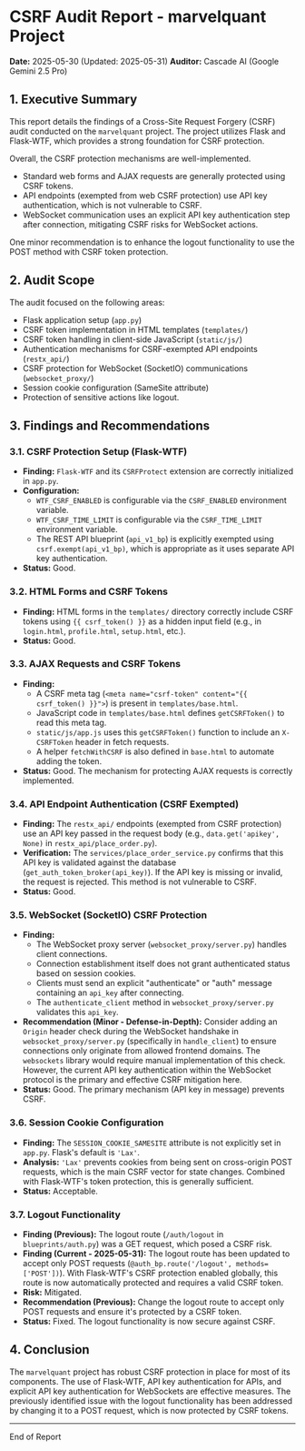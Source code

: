 # CSRF Audit Report - marvelquant Project

**Date:** 2025-05-30 (Updated: 2025-05-31)
**Auditor:** Cascade AI (Google Gemini 2.5 Pro)

## 1. Executive Summary

This report details the findings of a Cross-Site Request Forgery (CSRF) audit conducted on the `marvelquant` project.
The project utilizes Flask and Flask-WTF, which provides a strong foundation for CSRF protection.

Overall, the CSRF protection mechanisms are well-implemented.
- Standard web forms and AJAX requests are generally protected using CSRF tokens.
- API endpoints (exempted from web CSRF protection) use API key authentication, which is not vulnerable to CSRF.
- WebSocket communication uses an explicit API key authentication step after connection, mitigating CSRF risks for WebSocket actions.

One minor recommendation is to enhance the logout functionality to use the POST method with CSRF token protection.

## 2. Audit Scope

The audit focused on the following areas:
-   Flask application setup (`app.py`)
-   CSRF token implementation in HTML templates (`templates/`)
-   CSRF token handling in client-side JavaScript (`static/js/`)
-   Authentication mechanisms for CSRF-exempted API endpoints (`restx_api/`)
-   CSRF protection for WebSocket (SocketIO) communications (`websocket_proxy/`)
-   Session cookie configuration (SameSite attribute)
-   Protection of sensitive actions like logout.

## 3. Findings and Recommendations

### 3.1. CSRF Protection Setup (Flask-WTF)
-   **Finding:** `Flask-WTF` and its `CSRFProtect` extension are correctly initialized in `app.py`.
-   **Configuration:**
    -   `WTF_CSRF_ENABLED` is configurable via the `CSRF_ENABLED` environment variable.
    -   `WTF_CSRF_TIME_LIMIT` is configurable via the `CSRF_TIME_LIMIT` environment variable.
    -   The REST API blueprint (`api_v1_bp`) is explicitly exempted using `csrf.exempt(api_v1_bp)`, which is appropriate as it uses separate API key authentication.
-   **Status:** Good.

### 3.2. HTML Forms and CSRF Tokens
-   **Finding:** HTML forms in the `templates/` directory correctly include CSRF tokens using `{{ csrf_token() }}` as a hidden input field (e.g., in `login.html`, `profile.html`, `setup.html`, etc.).
-   **Status:** Good.

### 3.3. AJAX Requests and CSRF Tokens
-   **Finding:**
    -   A CSRF meta tag (`<meta name="csrf-token" content="{{ csrf_token() }}">`) is present in `templates/base.html`.
    -   JavaScript code in `templates/base.html` defines `getCSRFToken()` to read this meta tag.
    -   `static/js/app.js` uses this `getCSRFToken()` function to include an `X-CSRFToken` header in fetch requests.
    -   A helper `fetchWithCSRF` is also defined in `base.html` to automate adding the token.
-   **Status:** Good. The mechanism for protecting AJAX requests is correctly implemented.

### 3.4. API Endpoint Authentication (CSRF Exempted)
-   **Finding:** The `restx_api/` endpoints (exempted from CSRF protection) use an API key passed in the request body (e.g., `data.get('apikey', None)` in `restx_api/place_order.py`).
-   **Verification:** The `services/place_order_service.py` confirms that this API key is validated against the database (`get_auth_token_broker(api_key)`). If the API key is missing or invalid, the request is rejected. This method is not vulnerable to CSRF.
-   **Status:** Good.

### 3.5. WebSocket (SocketIO) CSRF Protection
-   **Finding:**
    -   The WebSocket proxy server (`websocket_proxy/server.py`) handles client connections.
    -   Connection establishment itself does not grant authenticated status based on session cookies.
    -   Clients must send an explicit "authenticate" or "auth" message containing an `api_key` after connecting.
    -   The `authenticate_client` method in `websocket_proxy/server.py` validates this `api_key`.
-   **Recommendation (Minor - Defense-in-Depth):** Consider adding an `Origin` header check during the WebSocket handshake in `websocket_proxy/server.py` (specifically in `handle_client`) to ensure connections only originate from allowed frontend domains. The `websockets` library would require manual implementation of this check. However, the current API key authentication within the WebSocket protocol is the primary and effective CSRF mitigation here.
-   **Status:** Good. The primary mechanism (API key in message) prevents CSRF.

### 3.6. Session Cookie Configuration
-   **Finding:** The `SESSION_COOKIE_SAMESITE` attribute is not explicitly set in `app.py`. Flask's default is `'Lax'`.
-   **Analysis:** `'Lax'` prevents cookies from being sent on cross-origin POST requests, which is the main CSRF vector for state changes. Combined with Flask-WTF's token protection, this is generally sufficient.
-   **Status:** Acceptable.

### 3.7. Logout Functionality
-   **Finding (Previous):** The logout route (`/auth/logout` in `blueprints/auth.py`) was a GET request, which posed a CSRF risk.
-   **Finding (Current - 2025-05-31):** The logout route has been updated to accept only POST requests (`@auth_bp.route('/logout', methods=['POST'])`). With Flask-WTF's CSRF protection enabled globally, this route is now automatically protected and requires a valid CSRF token.
-   **Risk:** Mitigated.
-   **Recommendation (Previous):** Change the logout route to accept only POST requests and ensure it's protected by a CSRF token.
-   **Status:** Fixed. The logout functionality is now secure against CSRF.

## 4. Conclusion

The `marvelquant` project has robust CSRF protection in place for most of its components. The use of Flask-WTF, API key authentication for APIs, and explicit API key authentication for WebSockets are effective measures. The previously identified issue with the logout functionality has been addressed by changing it to a POST request, which is now protected by CSRF tokens.

---
End of Report
